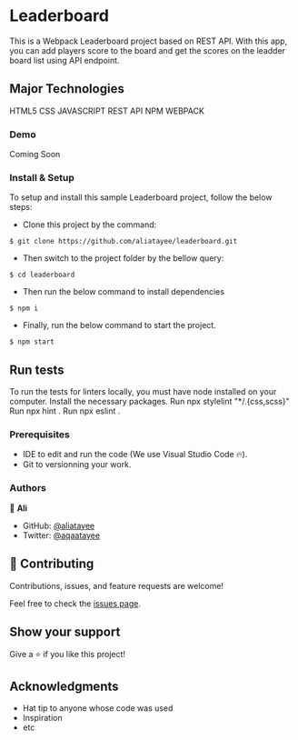
# Leaderboard
This is a Webpack Leaderboard project based on REST API. With this app, you can add players score to the board and get the scores on the leadder board list using API endpoint. 
## Major Technologies
HTML5
CSS
JAVASCRIPT
REST API
NPM
WEBPACK
### Demo
Coming Soon
### Install & Setup

To setup and install this sample Leaderboard project, follow the below steps:
- Clone this project by the command: 

```
$ git clone https://github.com/aliatayee/leaderboard.git
```

- Then switch to the project folder by the bellow query:

```
$ cd leaderboard
```

- Then run the below command to install dependencies

```
$ npm i
```
- Finally, run the below command to start the project.

```
$ npm start
```

## Run tests 
To run the tests for linters locally, you must have node installed on your computer. Install the necessary packages. Run npx stylelint "*/.{css,scss}" Run npx hint . Run npx eslint .

### Prerequisites

- IDE to edit and run the code (We use Visual Studio Code 🔥).
- Git to versionning your work.

### Authors
👤 **Ali**

- GitHub: [@aliatayee](https://github.com/aliatayee)
- Twitter: [@aqaatayee](https://twitter.com/aqaatayee)


## 🤝 Contributing
Contributions, issues, and feature requests are welcome!

Feel free to check the [issues page](../../issues/).

## Show your support
Give a ⭐️ if you like this project!

## Acknowledgments
- Hat tip to anyone whose code was used
- Inspiration
- etc
